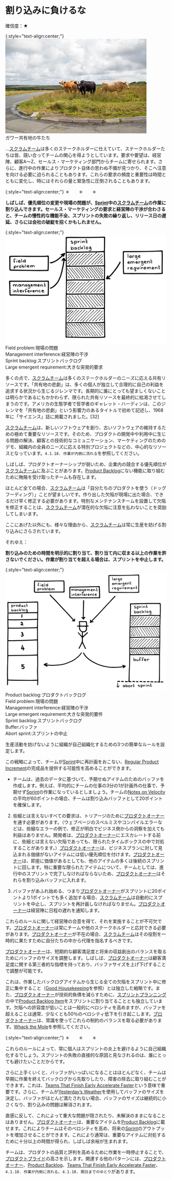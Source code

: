 # 割り込みに負けるな

確信度：★

{:style="text-align:center;"}
![ch02_34_33_Illegitimus_Non_Interruptus1](Images/ch02_34_33_Illegitimus_Non_Interruptus1.png)<br>
ガワー共有地の牛たち

...​[スクラムチーム](ch02_07_7_Scrum_Team.md)は多くのステークホルダーに仕えていて、ステークホルダーたちは皆、競い合ってチームの関心を得ようとしています。要求や要望は、経営陣、顧客A～Z、セールス・マーケティング部門からチームに寄せられます。さらに、進行中の作業によりプロダクト自体の思わぬ不備が見つかり、そこへ注意を向ける必要に迫られることもあります。これらの要求の頻度と重要性は時間とともに変化し、時にはそれらの量と緊急性に圧倒されることもあります。

{:style="text-align:center;"}
＊　　＊　　＊

**しばしば、優先順位の変更や現場の問題が、[Sprint](https://sites.google.com/a/scrumplop.org/published-patterns/value-stream/sprint)​中の[スクラムチーム](ch02_07_7_Scrum_Team.md)の作業に割り込んできます。セールス・マーケティングの要求と経営陣の干渉が合わさると、チームの慢性的な機能不全、スプリントの失敗の繰り返し、リリース日の遅延、さらには会社の破綻を招くかもしれません。**

{:style="text-align:center;"}
![ch02_34_33_Illegitimus_Non_Interruptus2](Images/ch02_34_33_Illegitimus_Non_Interruptus2.png)<br>
Field problem:現場の問題<br>Management interference:経営陣の干渉<br>Sprint backlog:スプリントバックログ<br>Large emergent requirement:大きな突発的要求

多くの点で、[スクラムチーム](ch02_07_7_Scrum_Team.md)は多くのステークホルダーのニーズに応える共有リソースです。「共有地の悲劇」は、多くの個人が独立して合理的に自己の利益を追求する状況から生じるジレンマです。長期的に誰にとっても望ましくないことは明らかであるにもかかわらず、限られた共有リソースを最終的に枯渇させてしまうのです。アメリカの生態学者で哲学者のギャレット・ハーディンは、このジレンマを「共有地の悲劇」という影響力のあるタイトルで初めて記述し、1968年に「サイエンス」誌に掲載されました。[32]

[スクラムチーム](ch02_07_7_Scrum_Team.md)は、新しいソフトウェアを創り、古いソフトウェアの維持するための極めて重要なリソースです。そのため、プロダクトの開発中や利用中に生じる問題の解決、顧客との技術的なコミュニケーション、マーケティングのためのデモ、組織内の全員のニーズに応える特別プロジェクトなどの、中心的なリソースとなっています。`4.1.18. 作業が内側に流れる`を参照してください。

しばしば、プロダクトオーナーシップが弱いため、企業内の競合する優先順位が[スクラムチーム](ch02_07_7_Scrum_Team.md)に及ぶことがあります。​[Product Backlog](https://sites.google.com/a/scrumplop.org/published-patterns/value-stream/product-backlog)にない機能に取り組むために賄賂を受け取ったチームも存在します。

ほとんど全ての場合、[スクラムチーム](ch02_07_7_Scrum_Team.md)は「自分たちのプロダクトを使う（ドッグフーディング）」ことが望ましいです。作り出した欠陥が現場に出た場合、できるだけ早く修正する必要があります。特別なメンテナンスチームを設置して欠陥を修正することは、[スクラムチーム](ch02_07_7_Scrum_Team.md)が潜在的な欠陥に注意を払わないことを奨励してしまいます。

ここにあげた以外にも、様々な理由から、[スクラムチーム](ch02_07_7_Scrum_Team.md)は常に生産を妨げる割り込みにさらされています。

それゆえ：

**割り込みのための時間を明示的に割り当て、割り当て内に収まる以上の作業を許さないでください。作業が割り当てを超える場合は、スプリントを中止します。**

{:style="text-align:center;"}
![ch02_34_33_Illegitimus_Non_Interruptus3](Images/ch02_34_33_Illegitimus_Non_Interruptus3.png)<br>
Product backlog:プロダクトバックログ<br>Field problem:現場の問題<br>Management interference:経営陣の干渉<br>Large emergent requirement:大きな突発的要件<br>Sprint backlog:スプリントバックログ<br>Buffer:バッファ<br>Abort sprint:スプリントの中止

生産活動を妨げないように組織が自己組織化するための3つの簡単なルールを設定します。

この戦略によって、チームが[Sprint](https://sites.google.com/a/scrumplop.org/published-patterns/value-stream/sprint)中に再計画をおこない、​[Regular Product Increment](https://sites.google.com/a/scrumplop.org/published-patterns/value-stream/regular-product-increment)の完成品を提供する可能性を高めることができます。

* チームは、過去のデータに基づいて、予期せぬアイテムのためのバッファを作成します。例えば、平均的にチームの仕事の3分の1が計画外の仕事で、予期せず[Sprint](https://sites.google.com/a/scrumplop.org/published-patterns/value-stream/sprint)の作業になっているとしましょう。チームの[Notes on Velocity](https://sites.google.com/a/scrumplop.org/published-patterns/value-stream/notes-on-velocity)の平均が60ポイントの場合、チームは割り込みバッファとして20ポイントを確保します。

2. 些細とは言えないすべての要求は、トリアージのために[プロダクトオーナー](ch02_11_11_Product_Owner.md)​を通す必要があります。（ウェブページのスペルミスやコンパイルエラーなどは、些細なエラーの例で、修正が明白でビジネス側からの洞察を加えても利益はありません。開発者は、[プロダクトオーナー](ch02_11_11_Product_Owner.md)にエスカレートする前に、些細とは言えない欠陥であっても、限られたタイムボックスの中で対処することがあります。）[プロダクトオーナー](ch02_11_11_Product_Owner.md)は、ビジネスプランに対して見込まれる価値がないアイテムには低い優先順位を付けます。[プロダクトオーナー](ch02_11_11_Product_Owner.md)は、即座に価値があるとしても、他のアイテムの多くは後続のスプリントに回します。特に重要な限られたアイテムについて、チームとしては、進行中のスプリントで完了しなければならないため、[プロダクトオーナー](ch02_11_11_Product_Owner.md)はそれらを割り込みバッファに入れます。

3. バッファがあふれ始める、つまり[プロダクトオーナー](ch02_11_11_Product_Owner.md)がスプリントに20ポイントより1ポイントでも多く追加する場合、[スクラムチーム](ch02_07_7_Scrum_Team.md)は自動的にスプリントを中止し、スプリントを再計画しなければなりません。[プロダクトオーナー](ch02_11_11_Product_Owner.md)は経営陣に日程の遅れを通知します。

これらのルールに関して経営陣の合意を得て、それを実施することが不可欠です。[プロダクトオーナー](ch02_11_11_Product_Owner.md)は常にチームや他のステークホルダーと応対できる必要があります。[プロダクトオーナー](ch02_11_11_Product_Owner.md)が不在の場合、[スクラムチーム](ch02_07_7_Scrum_Team.md)はその役割を一時的に果たすために自分たちの中から代理を指名するべきです。

[プロダクトオーナー](ch02_11_11_Product_Owner.md)は、短期的な顧客満足度と将来の収益創出のバランスを取るためにバッファのサイズを調整します。しばしば、[プロダクトオーナー](ch02_11_11_Product_Owner.md)は顧客満足度に関する第三者的な指標を持っており、バッファサイズを上げ下げすることで調整が可能です。

これは、作業したバックログアイテムから生じる全ての欠陥をスプリント中に修正に集中すること（[Good Housekeeping](https://sites.google.com/a/scrumplop.org/published-patterns/value-stream/good-housekeeping)を参照）とは独立した戦略です。また、[プロダクトオーナー](ch02_11_11_Product_Owner.md)が技術的負債を減らすために、[スプリントプランニング](ch02_25_24_Sprint_Planning.md)の中で[Product Backlog Item](https://sites.google.com/a/scrumplop.org/published-patterns/value-stream/product-backlog/product-backlog-item)をスプリントに割り当てることとも独立しています。欠陥への許容度が低いことは一般的にベロシティを高めますが、バッファを超えることは通常、少なくとも50％のベロシティ低下を引き起こします。[プロダクトオーナー](ch02_11_11_Product_Owner.md)は、常識を使ってこれらの制約のバランスを取る必要があります。[Whack the Mole](https://sites.google.com/a/scrumplop.org/published-patterns/value-stream/whack-the-mole)を参照してください。

{:style="text-align:center;"}
＊　　＊　　＊

これらのルールによって、常に個人はスプリントの炎上を避けるように自己組織化するでしょう。スプリントの失敗の直接的な原因と見なされるのは、誰にとっても避けたいことだからです。

さらに上手くいくと、バッファがいっぱいになることはほとんどなく、チームは早期に作業を終えてバックログから先取りしたり、障害の除去に取り組むことができます。これは、​[Teams That Finish Early Accelerate Faster](https://sites.google.com/a/scrumplop.org/published-patterns/retrospective-pattern-language/teams-that-finish-early-accelerate-faster)​という意味で重要です。さらに、チームが[Yesterday’s Weather](https://sites.google.com/a/scrumplop.org/published-patterns/value-stream/estimation-points/yesterday-s-weather)を使用してバッファのサイズを決定し、バッファがほとんど満たされない場合、バッファのサイズは継続的に小さくなり、割り込みの問題は解消されます。

直感に反して、これによって重大な問題が隠されたり、未解決のままになることはありません。[プロダクトオーナー](ch02_11_11_Product_Owner.md)は、重要なアイテムを[Product Backlog](https://sites.google.com/a/scrumplop.org/published-patterns/value-stream/product-backlog)に載せます。これによりチームはそのベロシティを高め、将来の[Sprint](https://sites.google.com/a/scrumplop.org/published-patterns/value-stream/sprint)のアウトプットを増加させることができます。これにより通常は、重要なアイテムに対処するために十分以上の時間が得られ、しばしば余裕が生まれます。

チームは、プロダクトの品質と評判を高めるために作業を一時停止することで、[プロダクトプライド](ch02_39_38_Product_Pride.md)の高さを示します。関連する他のパターンには、[プロダクトオーナー](ch02_11_11_Product_Owner.md)、[Product Backlog](https://sites.google.com/a/scrumplop.org/published-patterns/value-stream/product-backlog)、[Teams That Finish Early Accelerate Faster](https://sites.google.com/a/scrumplop.org/published-patterns/retrospective-pattern-language/teams-that-finish-early-accelerate-faster)、`4.1.18. 作業が内側に流れる`、`4.1.10. 期日までのゆとり`があります。

